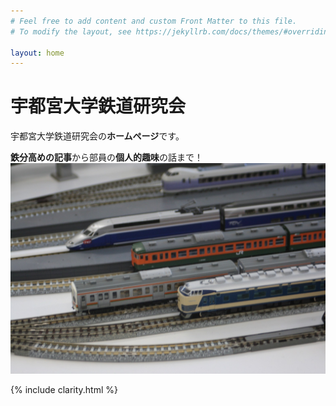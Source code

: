 ```yaml
---
# Feel free to add content and custom Front Matter to this file.
# To modify the layout, see https://jekyllrb.com/docs/themes/#overriding-theme-defaults

layout: home
---
```

# 宇都宮大学鉄道研究会

宇都宮大学鉄道研究会の**ホームページ**です。

**鉄分高めの記事**から部員の**個人的趣味**の話まで！
![Test Image 1](aseets/2023/LINE_ALBUM_2023_231228_1.jpg)

{% include clarity.html %}
